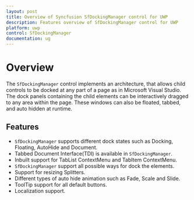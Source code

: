 ```yaml
---
layout: post
title: Overview of Syncfusion SfDockingManager control for UWP
description: Features overview of SfDockingManager control for UWP
platform: uwp
control: SfDockingManager
documentation: ug
---
```


# Overview

The `SfDockingManager` control implements an architecture, that allows child controls to be docked at any part of a page as in Microsoft Visual Studio. The dock panels containing the child elements can be interactively dragged to any area within the page. These windows can also be floated, tabbed, and auto hidden at runtime.

## Features

* `SfDockingManager` supports different dock states such as Docking, Floating, AutoHide and Document.
* Tabbed Document Interface(TDI) is available in `SfDockingManager`.
* Inbuilt support for TabList ContextMenu and TabItem ContextMenu.
* `SfDockingManager` support all possible ways for dock the elements.
* Support for resizing Splitters.
* Different types of auto hide animation such as Fade, Scale and Slide.
* ToolTip support for all default buttons.
* Localization support.

